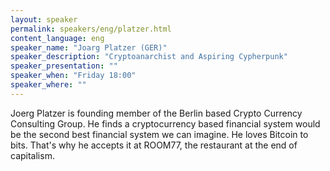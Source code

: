 ```yaml
---
layout: speaker
permalink: speakers/eng/platzer.html
content_language: eng
speaker_name: "Joarg Platzer (GER)"
speaker_description: "Cryptoanarchist and Aspiring Cypherpunk"
speaker_presentation: ""
speaker_when: "Friday 18:00"
speaker_where: ""
---
```


Joerg Platzer is founding member of the Berlin based Crypto Currency Consulting Group. He finds a cryptocurrency based financial system would be the second best financial system we can imagine. He loves Bitcoin to bits. That's why he accepts it at ROOM77, the restaurant at the end of capitalism.
